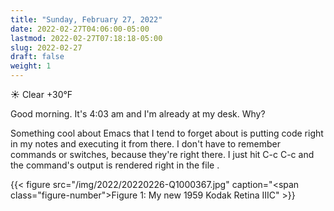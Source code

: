 ```yaml
---
title: "Sunday, February 27, 2022"
date: 2022-02-27T04:06:00-05:00
lastmod: 2022-02-27T07:18:18-05:00
slug: 2022-02-27
draft: false
weight: 1
---
```


☀️   Clear +30°F

Good morning. It's 4:03 am and I'm already at my desk. Why?

Something cool about Emacs that I tend to forget about is putting code right in my notes and executing it from there. I don't have to remember commands or switches, because they're right there. I just hit C-c C-c and the command's output is rendered right in the file .

{{< figure src="/img/2022/20220226-Q1000367.jpg" caption="<span class=\"figure-number\">Figure 1: </span>My new 1959 Kodak Retina IIIC" >}}

[//]: # "Exported with love from a post written in Org mode"
[//]: # "- https://github.com/kaushalmodi/ox-hugo"
